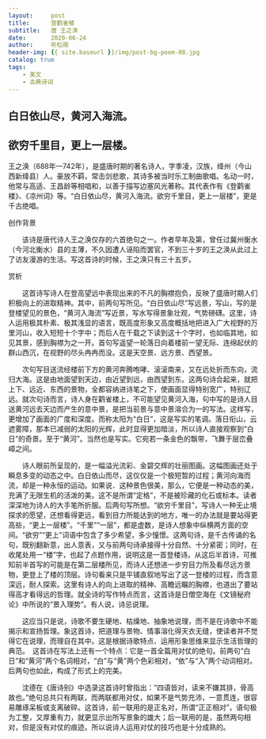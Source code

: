 ```yaml
---
layout:     post
title:      登鹳雀楼
subtitle:   唐 王之涣
date:       2020-06-24
author:     听松阁
header-img: {{ site.baseurl }}/img/post-bg-poem-08.jpg
catalog: true
tags:
    - 美文
    - 古典诗词
---
```


## 白日依山尽，黄河入海流。
## 欲穷千里目，更上一层楼。



王之涣（688年—742年），是盛唐时期的著名诗人，字季凌，汉族，绛州（今山西新绛县）人。豪放不羁，常击剑悲歌，其诗多被当时乐工制曲歌唱。名动一时，他常与高适、王昌龄等相唱和，以善于描写边塞风光著称。其代表作有《登鹳雀楼》、《凉州词》等。“白日依山尽，黄河入海流。欲穷千里目，更上一层楼”，更是千古绝唱。



创作背景



　　该诗是唐代诗人王之涣仅存的六首绝句之一。作者早年及第，曾任过冀州衡水（今河北衡水）县的主薄，不久因遭人诬陷而罢官，不到三十岁的王之涣从此过上了访友漫游的生活。写这首诗的时候，王之涣只有三十五岁。



赏析



　　这首诗写诗人在登高望远中表现出来的不凡的胸襟抱负，反映了盛唐时期人们积极向上的进取精神。其中，前两句写所见。“白日依山尽”写远景，写山，写的是登楼望见的景色，“黄河入海流”写近景，写水写得景象壮观，气势磅礴。这里，诗人运用极其朴素、极其浅显的语言，既高度形象又高度概括地把进入广大视野的万里河山，收入短短十个字中；而后人在千载之下读到这十个字时，也如临其地，如见其景，感到胸襟为之一开。首句写遥望一轮落日向着楼前一望无际、连绵起伏的群山西沉，在视野的尽头冉冉而没。这是天空景、远方景、西望景。



　　次句写目送流经楼前下方的黄河奔腾咆哮、滚滚南来，又在远处折而东向，流归大海。这是由地面望到天边，由近望到远，由西望到东。这两句诗合起来，就把上下、远近、东西的景物，全都容纳进诗笔之下，使画面显得特别宽广，特别辽远。就次句诗而言，诗人身在鹳雀楼上，不可能望见黄河入海，句中写的是诗人目送黄河远去天边而产生的意中景，是把当前景与意中景溶合为一的写法。这样写，更增加了画面的广度和深度。而称太阳为“白日”，这是写实的笔调。落日衔山，云遮雾障，那本已减弱的太阳的光辉，此时显得更加暗淡，所以诗人直接观察到“白日”的奇景。至于“黄河”。当然也是写实。它宛若一条金色的飘带，飞舞于层峦叠嶂之间。



　　诗人眼前所呈现的，是一幅溢光流彩、金碧交辉的壮丽图画。这幅图画还处于瞬息多变的动态之中。白日依山而尽，这仅仅是一个极短暂的过程；黄河向海而流，却是一种永恒的运动。如果说．这种景色很美，那么，它便是一种动态的美，充满了无限生机的活泼的美。这不是所谓“定格”，不是被珍藏的化石或标本。读者深深地为诗人的大手笔所折服。后两句写所想。“欲穷千里目”，写诗人一种无止境探求的愿望，还想看得更远，看到目力所能达到的地方，唯一的办法就是要站得更高些，“更上一层楼”。“千里”“一层”，都是虚数，是诗人想象中纵横两方面的空间。“欲穷”“更上”词语中包含了多少希望，多少憧憬。这两句诗，是千古传诵的名句，既别翻新意，出人意表，又与前两句诗承接得十分自然、十分紧密；同时，在收尾处用一“楼”字，也起了点题作用，说明这是一首登楼诗。从这后半首诗，可推知前半首写的可能是在第二层楼所见，而诗人还想进一步穷目力所及看尽远方景物，更登上了楼的顶层。诗句看来只是平铺直叙地写出了这一登楼的过程，而含意深远，耐人探索。这里有诗人的向上进取的精神、高瞻远瞩的胸襟，也道出了要站得高才看得远的哲理。就全诗的写作特点而言，这首诗是日僧空海在《文镜秘府论》中所说的“景入理势”。有人说，诗忌说理。



　　这应当只是说，诗歌不要生硬地、枯燥地、抽象地说理，而不是在诗歌中不能揭示和宣扬哲理。象这首诗，把道理与景物、情事溶化得天衣无缝，使读者并不觉得它在说理，而理自在其中。这是根据诗歌特点、运用形象思维来显示生活哲理的典范。　这首诗在写法上还有一个特点：它是一首全篇用对仗的绝句。前两句“白日”和“黄河”两个名词相对，“白”与“黄”两个色彩相对，“依”与“入”两个动词相对。后两句也如此，构成了形式上的完美。



　　沈德在《唐诗别》中选录这首诗时曾指出：“四语皆对，读来不嫌其排，骨高故也。”绝句总共只有两联，而两联都用对仗，如果不是气势充沛，一意贯连，很容易雕琢呆板或支离破碎。这首诗，前一联用的是正名对，所谓“正正相对”，语句极为工整，又厚重有力，就更显示出所写景象的雄大；后一联用的是，虽然两句相对，但是没有对仗的痕迹。所以说诗人运用对仗的技巧也是十分成熟的。
